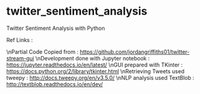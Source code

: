 # twitter_sentiment_analysis
Twitter Sentiment Analysis with Python

Ref Links :

\nPartial Code Copied from : https://github.com/jordangriffiths01/twitter-stream-gui
\nDevelopment done with Jupyter notebook : https://jupyter.readthedocs.io/en/latest/
\nGUI prepared with TKinter : https://docs.python.org/2/library/tkinter.html
\nRetrieving Tweets used tweepy : http://docs.tweepy.org/en/v3.5.0/
\nNLP analysis used TextBlob : http://textblob.readthedocs.io/en/dev/